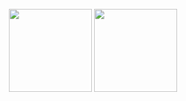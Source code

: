 <p align="middle" float="left">
  <img height="150px" src="https://github-readme-stats.vercel.app/api?username=rsouth&theme=solarized-dark&count_private=true&show_icons=true&hide=contribs&disable_animations=true&hide_title=true" /> 
  <img height="150px" src="https://github-readme-stats.vercel.app/api/top-langs/?username=rsouth&theme=solarized-dark&count_private=true&show_icons=true&layout=compact&hide_title=true" />
</p>

<!--
**rsouth/rsouth** is a ✨ _special_ ✨ repository because its `README.md` (this file) appears on your GitHub profile.

Here are some ideas to get you started:

- 🔭 I’m currently working on ...
- 🌱 I’m currently learning ...
- 👯 I’m looking to collaborate on ...
- 🤔 I’m looking for help with ...
- 💬 Ask me about ...
- 📫 How to reach me: ...
- 😄 Pronouns: ...
- ⚡ Fun fact: ...

-->
